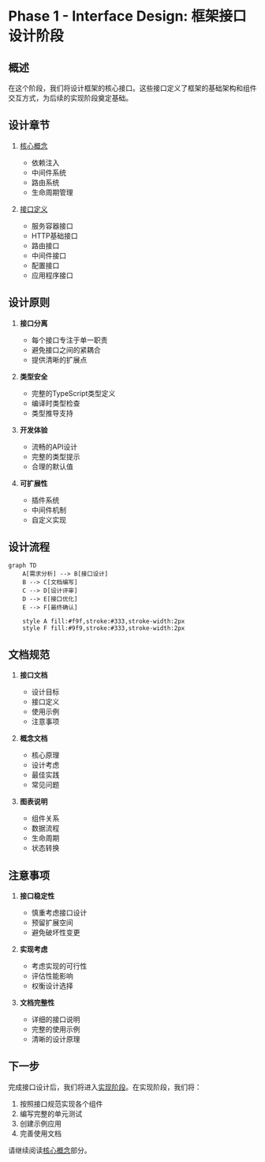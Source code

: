 # Phase 1 - Interface Design: 框架接口设计阶段

## 概述

在这个阶段，我们将设计框架的核心接口。这些接口定义了框架的基础架构和组件交互方式，为后续的实现阶段奠定基础。

## 设计章节

1. [核心概念](./01-core-concepts/)
   - 依赖注入
   - 中间件系统
   - 路由系统
   - 生命周期管理

2. [接口定义](./02-interfaces/)
   - 服务容器接口
   - HTTP基础接口
   - 路由接口
   - 中间件接口
   - 配置接口
   - 应用程序接口

## 设计原则

1. **接口分离**
   - 每个接口专注于单一职责
   - 避免接口之间的紧耦合
   - 提供清晰的扩展点

2. **类型安全**
   - 完整的TypeScript类型定义
   - 编译时类型检查
   - 类型推导支持

3. **开发体验**
   - 流畅的API设计
   - 完整的类型提示
   - 合理的默认值

4. **可扩展性**
   - 插件系统
   - 中间件机制
   - 自定义实现

## 设计流程

```mermaid
graph TD
    A[需求分析] --> B[接口设计]
    B --> C[文档编写]
    C --> D[设计评审]
    D --> E[接口优化]
    E --> F[最终确认]

    style A fill:#f9f,stroke:#333,stroke-width:2px
    style F fill:#9f9,stroke:#333,stroke-width:2px
```

## 文档规范

1. **接口文档**
   - 设计目标
   - 接口定义
   - 使用示例
   - 注意事项

2. **概念文档**
   - 核心原理
   - 设计考虑
   - 最佳实践
   - 常见问题

3. **图表说明**
   - 组件关系
   - 数据流程
   - 生命周期
   - 状态转换

## 注意事项

1. **接口稳定性**
   - 慎重考虑接口设计
   - 预留扩展空间
   - 避免破坏性变更

2. **实现考虑**
   - 考虑实现的可行性
   - 评估性能影响
   - 权衡设计选择

3. **文档完整性**
   - 详细的接口说明
   - 完整的使用示例
   - 清晰的设计原理

## 下一步

完成接口设计后，我们将进入[实现阶段](../phase2-implementation/)。在实现阶段，我们将：

1. 按照接口规范实现各个组件
2. 编写完整的单元测试
3. 创建示例应用
4. 完善使用文档

请继续阅读[核心概念](./01-core-concepts/)部分。 
